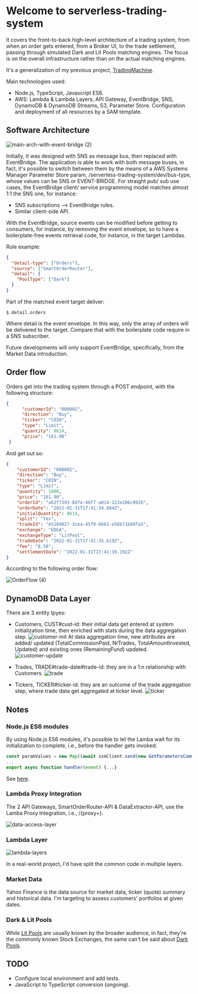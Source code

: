 # Welcome to serverless-trading-system

It covers the front-to-back high-level architecture of a trading system, from when an order gets entered, from a Broker UI, to the trade settlement, passing through simulated Dark and Lit Pools matching engines. The focus is on the overall infrastructure rather than on the actual matching engines. 

It's a generalization of my previous project, [TradingMachine](https://github.com/NicolaNardino/TradingMachine).

Main technologies used:
- Node.js, TypeScript, Javascript ES6.
- AWS: Lambda & Lambda Layers, API Gateway, EventBridge, SNS, DynamoDB & DynamoDB Streams, S3, Parameter Store. Configuration and deployment of all resources by a SAM template.

## Software Architecture

![main-arch-with-event-bridge (2)](https://user-images.githubusercontent.com/8766989/164071527-99500788-fc23-49f3-a8f1-ac2118539f8e.jpg)

Initially, it was designed with SNS as message bus, then replaced with EventBridge. The application is able to work with both message buses, in fact, it's possible to switch between them by the means of a AWS Systems Manager Parameter Store param, /serverless-trading-system/dev/bus-type, whose values can be SNS or EVENT-BRIDGE. For straight pub/ sub use cases, the EventBridge client/ service programming model matches almost 1:1 the SNS one, for instance: 

- SNS subscriptions --> EventBridge rules.
- Similar client-side API.

With the EventBridge, source events can be modified before getting to consumers, for instance, by removing the event envelope, so to have a boilerplate-free events retrieval code, for instance, in the target Lambdas. 

Rule example:
```json
{
  "detail-type": ["Orders"],
  "source": ["SmartOrderRouter"],
  "detail": {
    "PoolType": ["Dark"]
  }
}
```
Part of the matched event target deliver:
```unix
$.detail.orders
```
Where detail is the event envelope. In this way, only the array of orders will be delivered to the target. Compare that with the boilerplate code require in a SNS subscriber.

Future developments will only support EventBridge, specifically, from the Market Data introduction.

## Order flow

Orders get into the trading system through a POST endpoint, with the following structure:

```json
{
      "customerId": "000002",
      "direction": "Buy",
      "ticker": "COIN",
      "type": "Limit",
      "quantity": 8614,
      "price": "161.90"
 }
```

And get out so:

```json
{
    "customerId": "000002",
    "direction": "Buy",
    "ticker": "COIN",
    "type": "Limit",
    "quantity": 1000,
    "price": "161.90",
    "orderId": "a62f7393-8d7e-46f7-a014-222e286c092b",
    "orderDate": "2022-01-31T17:41:34.884Z",
    "initialQuantity": 8614,
    "split": "Yes",
    "tradeId": "e518d027-3cea-45f0-b661-e56b71b0dfa5",
    "exchange": "EDGA",
    "exchangeType": "LitPool",
    "tradeDate": "2022-01-31T17:41:35.619Z",
    "fee": "0.58",
    "settlementDate": "2022-01-31T17:41:39.192Z"
}
```

According to the following order flow:

![OrderFlow (4)](https://user-images.githubusercontent.com/8766989/153770432-69f151e2-face-45de-8d72-0b5cc5551314.jpg)

## DynamoDB Data Layer

There are 3 entity tpyes:
- Customers, CUST#cust-id: their initial data get entered at system initialization time, then enriched with stats during the data aggregation step.
      ![customer-init](https://user-images.githubusercontent.com/8766989/152694585-c5ab7037-0954-4a8a-af28-4fdd046368d5.png)
      At data aggregation time, new attributes are added/ updated (TotalCommissionPaid, NrTrades, TotalAmountInvested, Updated) and exixting ones (RemainingFund) updated.
      ![customer-update](https://user-images.githubusercontent.com/8766989/152694587-a1a6fcf4-198e-4418-80cf-3435073fff80.png)
     
- Trades, TRADE#trade-date#trade-id: they are in a 1:n relationship with Customers.
      ![trade](https://user-images.githubusercontent.com/8766989/152694589-f1440cde-2383-49b2-b55a-26c0a0022479.png)
      
- Tickers, TICKER#ticker-id: they are an outcome of the trade aggregation step, where trade data get aggregated at ticker level.
      ![ticker](https://user-images.githubusercontent.com/8766989/152694588-a1a7e492-5139-4dc6-9e4e-9422eaad8e47.png)

## Notes

### Node.js ES6 modules
By using Node.js ES6 modules, it's possible to let the Lamba wait for its initialization to complete, i.e., before the handler gets invoked:

```javascript
const paramValues = new Map((await ssmClient.send(new GetParametersCommand({Names: ['/darkpool/dev/order-dispatcher-topic-arn', '/darkpool/dev/darkpools']}))).Parameters.map(p => [p.Name, p.Value]));
...
export async function handler(event) {...}
```
See [here](https://aws.amazon.com/blogs/compute/using-node-js-es-modules-and-top-level-await-in-aws-lambda/).

### Lambda Proxy Integration
The 2 API Gateways, SmartOrderRouter-API & DataExtractor-API, use the Lamba Proxy Integration, i.e., /{proxy+}. 

![data-access-layer](https://user-images.githubusercontent.com/8766989/152656258-b3a5b64c-20f5-485b-8bf5-2d741e7635fa.jpg)

### Lambda Layer
![lambda-layers](https://user-images.githubusercontent.com/8766989/152656253-62478427-945a-48e4-b36b-ce0f648f50e0.jpg)

In a real-world project, I'd have split the common code in multiple layers.

### Market Data
Yahoo Finance is the data source for market data, ticker (quote) summary and historical data. 
I'm targeting to assess customers' portfolios at given dates.

### Dark & Lit Pools
While [Lit Pools](https://en.wikipedia.org/wiki/Lit_pool) are usually known by the broader audience, in fact, they're the commonly known Stock Exchanges, the same can't be said about [Dark Pools](https://en.wikipedia.org/wiki/Dark_pool).



## TODO

- Configure local environment and add tests.
- JavaScript to TypeScript conversion (ongoing).
